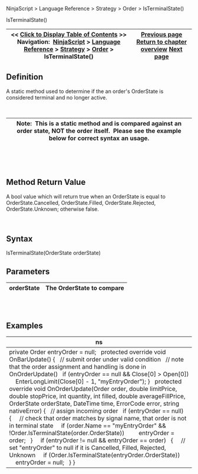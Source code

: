 ﻿


NinjaScript \> Language Reference \> Strategy \> Order \> IsTerminalState()






















IsTerminalState()







| \<\< [Click to Display Table of Contents](isterminalstate.md) \>\> **Navigation:**     [NinjaScript](ninjascript-1.md) \> [Language Reference](language_reference_wip-1.md) \> [Strategy](strategy-1.md) \> [Order](order-1.md) \> IsTerminalState() | [Previous page](order-1.md) [Return to chapter overview](order-1.md) [Next page](order_methods-1.md) |
| --- | --- |











## Definition


A static method used to determine if the an order's OrderState is considered terminal and no longer active.


 




| Note:  This is a static method and is compared against an order state, NOT the order itself.  Please see the example below for correct syntax an usage. |
| --- |



 


 


## Method Return Value


A bool value which will return true when an OrderState is equal to OrderState.Cancelled, OrderState.Filled, OrderState.Rejected, OrderState.Unknown; otherwise false.


 


## Syntax


IsTerminalState(OrderState orderState)


## Parameters




| orderState | The OrderState to compare |
| --- | --- |



## 


 


## Examples




| ns |
| --- |
| private Order entryOrder \= null;   protected override void OnBarUpdate() {    // submit order under valid condition    // note that the order assignment and handling is done in OnOrderUpdate()    if (entryOrder \=\= null \&\& Close\[0] \> Open\[0])      EnterLongLimit(Close\[0] \- 1, "myEntryOrder"); }   protected override void OnOrderUpdate(Order order, double limitPrice, double stopPrice, int quantity, int filled, double averageFillPrice, OrderState orderState, DateTime time, ErrorCode error, string nativeError) {    // assign incoming order    if (entryOrder \=\= null)    {      // check that order matches by signal name, that order is not in terminal state      if (order.Name \=\= "myEntryOrder" \&\& !Order.IsTerminalState(order.OrderState))          entryOrder \= order;    }      if (entryOrder !\= null \&\& entryOrder \=\= order)    {      // set "entryOrder" to null if it is Cancelled, Filled, Rejected, Unknown      if (Order.IsTerminalState(entryOrder.OrderState))          entryOrder \= null;    } } |









